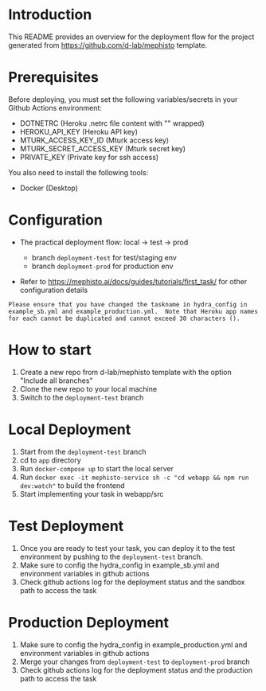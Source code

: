 # Introduction
This README provides an overview for the deployment flow for the project generated from https://github.com/d-lab/mephisto template.

# Prerequisites
Before deploying, you must set the following variables/secrets in your Github Actions environment:

- DOTNETRC (Heroku .netrc file content with "" wrapped)
- HEROKU_API_KEY (Heroku API key)
- MTURK_ACCESS_KEY_ID (Mturk access key)
- MTURK_SECRET_ACCESS_KEY (Mturk secret key)
- PRIVATE_KEY (Private key for ssh access)

You also need to install the following tools:
- Docker (Desktop)

# Configuration

- The practical deployment flow: local -> test -> prod
  - branch `deployment-test` for test/staging env
  - branch `deployment-prod` for production env 

- Refer to https://mephisto.ai/docs/guides/tutorials/first_task/ for other configuration details

`Please ensure that you have changed the taskname in hydra_config in example_sb.yml and example_production.yml. 
Note that Heroku app names for each cannot be duplicated and cannot exceed 30 characters ().`

# How to start
1. Create a new repo from d-lab/mephisto template with the option "Include all branches"
2. Clone the new repo to your local machine
3. Switch to the `deployment-test` branch


# Local Deployment
1. Start from the `deployment-test` branch
2. cd to `app` directory
3. Run `docker-compose up` to start the local server
4. Run `docker exec -it mephisto-service sh -c "cd webapp && npm run dev:watch"` to
build the frontend
5. Start implementing your task in webapp/src

# Test Deployment
1. Once you are ready to test your task, you can deploy it to the test environment by 
pushing to the `deployment-test` branch.
2. Make sure to config the hydra_config in example_sb.yml and environment variables in github actions
3. Check github actions log for the deployment status and the sandbox path to access the task

# Production Deployment
1. Make sure to config the hydra_config in example_production.yml and environment variables in github actions
2. Merge your changes from `deployment-test` to `deployment-prod` branch
3. Check github actions log for the deployment status and the production path to access the task